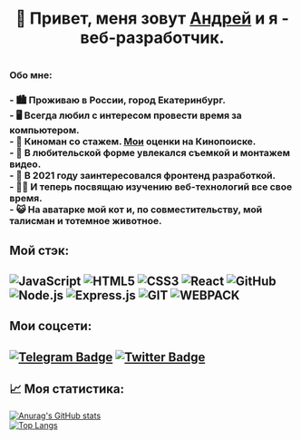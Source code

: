 <h1 align="center">👋 Привет, меня зовут <a href="https://t.me/jeedcat" target="_blank">Андрей</a> и я - веб-разработчик.<h1>
<h3>Обо мне:<h3>
- 🏙️ Проживаю в России, город Екатеринбург.<br>
- 🖥️ Всегда любил с интересом провести время за компьютером.<br>
- 👀 Киноман со стажем. <a href="https://www.kinopoisk.ru/user/13984754/votes/" target="_blank">Мои</a> оценки на Кинопоиске.<br>
- 📸 В любительской форме увлекался съемкой и монтажем видео.<br>
- 📅 В 2021 году заинтересовался фронтенд разработкой.<br>
- 👨‍🎓  И теперь посвящаю изучению веб-технологий все свое время.<br>
- 😺 На аватарке мой кот и, по совместительству, мой талисман и тотемное животное.
  
<h2>Мой стэк:<h2>
  
![JavaScript](https://img.shields.io/badge/-JavaScript-black?style=flat-square&logo=javascript)
![HTML5](https://img.shields.io/badge/-HTML5-E34F26?style=flat-square&logo=html5&logoColor=white)
![CSS3](https://img.shields.io/badge/-CSS3-1572B6?style=flat-square&logo=css3)
![React](https://img.shields.io/badge/-React-black?style=flat-square&logo=react)
![GitHub](https://img.shields.io/badge/-GitHub-181717?style=flat-square&logo=github)
![Node.js](https://img.shields.io/badge/-Node.js-000?&logo=node.js)
![Express.js](https://img.shields.io/badge/-Express-000?logo=express)
![GIT](https://img.shields.io/badge/-GIT-000?&logo=GIT)
![WEBPACK](https://img.shields.io/badge/-WEBPACK-000?&logo=WEBPACK)
  
<h2>Мои соцсети:<h2>
  
[![Telegram Badge](https://img.shields.io/badge/-catjeed-2CA5E0?style=for-the-badge&logo=telegram&logoColor=white&link=https://t.me/jeedcat)](https://t.me/jeedcat)
[![Twitter Badge](https://img.shields.io/badge/-Cat&clysm-0077B5?style=for-the-badge&logo=twitter&link=https://twitter.com/atokapulaz)](https://twitter.com/atokapulaz)

<h2>📈 Моя статистика:</h2>
  
[![Anurag's GitHub stats](https://github-readme-stats.vercel.app/api?username=catjeed)](https://github.com/catjeed/github-readme-stats)<br>
[![Top Langs](https://github-readme-stats.vercel.app/api/top-langs/?username=catjeed&layout=compact)](https://github.com/catjeed/github-readme-stats)<br>

